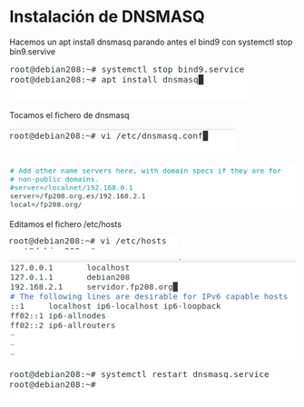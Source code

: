 # Instalación de DNSMASQ

Hacemos un apt install dnsmasq parando antes el bind9 con systemctl stop bin9.servive

![imagen1](/images/imagen1.png)

Tocamos el fichero de dnsmasq

![imagen2](/images/imagen2.png)


![imagen3](/images/imagen3.png)

Editamos el fichero /etc/hosts

![imagen4](/images/imagen4.png)

![imagen5](/images/imagen5.png)

![imagen6](/images/imagen6.png)

